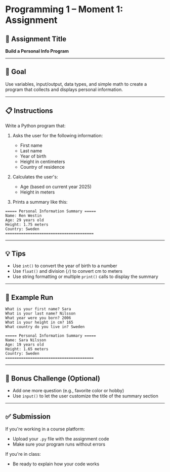 # Programming 1 – Moment 1: Assignment

## 📝 Assignment Title
**Build a Personal Info Program**

---

## 🎯 Goal
Use variables, input/output, data types, and simple math to create a program that collects and displays personal information.

---

## 📋 Instructions

Write a Python program that:

1. Asks the user for the following information:
   - First name
   - Last name
   - Year of birth
   - Height in centimeters
   - Country of residence

2. Calculates the user's:
   - Age (based on current year 2025)
   - Height in meters

3. Prints a summary like this:

```
===== Personal Information Summary =====
Name: Ren Westin
Age: 29 years old
Height: 1.75 meters
Country: Sweden
=======================================
```

---

## 💡 Tips

- Use `int()` to convert the year of birth to a number
- Use `float()` and division (`/`) to convert cm to meters
- Use string formatting or multiple `print()` calls to display the summary

---

## 🧪 Example Run

```
What is your first name? Sara
What is your last name? Nilsson
What year were you born? 2006
What is your height in cm? 165
What country do you live in? Sweden

===== Personal Information Summary =====
Name: Sara Nilsson
Age: 19 years old
Height: 1.65 meters
Country: Sweden
=======================================
```

---

## 🧩 Bonus Challenge (Optional)

- Add one more question (e.g., favorite color or hobby)
- Use `input()` to let the user customize the title of the summary section

---

## ✅ Submission

If you're working in a course platform:
- Upload your `.py` file with the assignment code
- Make sure your program runs without errors

If you're in class:
- Be ready to explain how your code works
